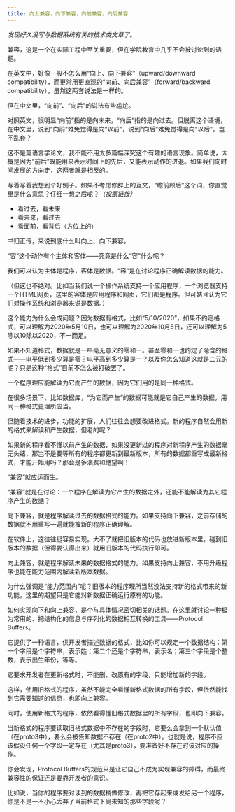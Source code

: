 ```yaml
---
title: 向上兼容，向下兼容，向前兼容，向后兼容
---
```


*发现好久没写与数据系统有关的技术类文章了。*

兼容，这是一个在实际工程中至关重要，但在学院教育中几乎不会被讨论到的话题。

在英文中，好像一般不怎么用“向上、向下兼容”（upward/downward compatibility），而更常用更直观的“向前、向后兼容”（forward/backward compatibility），虽然这两套说法是一样的。

但在中文里，“向前”、“向后”的说法有些尴尬。

对照英文，很明显“向前”指的是向未来，“向后”指的是向过去。但脱离这个语境，在中文里，说到“向前”难免觉得是向“以前”，说到“向后”难免觉得是向“以后”。岂不乱套？

这不是篇语言学论文，我不能不用太多篇幅深究这个有趣的语言现象。简单说，大概是因为“前后”既能用来表示时间上的先后，又能表示动作的进退。如果我们向时间发展的方向走，这两者就是相反的。

写着写着我想到个好例子。如果不考虑修辞上的互文，“瞻前顾后”这个词，你直觉里是什么意思？仔细一想之后呢？*（[投票链接](https://mp.weixin.qq.com/s/-b8_0xeYck-80A-V4p2w6w)）*

- 看过去，看未来
- 看未来，看过去
- 看面前，看背后（方位上的）

书归正传，来说到底什么叫向上、向下兼容。

“容”这个动作有个主体和客体——究竟是什么“容”什么呢？

我们可以认为主体是程序，客体是数据。“容”是在讨论程序正确解读数据的能力。

（但这也不绝对。比如当我们说一个操作系统支持一个应用程序，一个浏览器支持一个HTML网页，这里的客体是应用程序和网页，它们都是程序。但可姑且认为它们对操作系统和浏览器来说是数据。）

这个能力为什么会成问题？因为数据有格式，比如“5/10/2020”，如果不约定格式，可以理解为2020年5月10日，也可以理解为2020年10月5日，还可以理解为5除以10除以2020，不一而足。

如果不知道格式，数据就是一串毫无意义的零和一。甚至零和一也约定了隐含的格式——电平低到多少算是零？电平高到多少算是一？以及你怎么知道这就是二元的呢？只是这种“格式”目前不怎么被打破罢了。



一个程序理应能解读为它而产生的数据，因为它们用的是同一种格式。

在很多场景下，比如数据库，“为它而产生”的数据可能就是它自己产生的数据，用同一种格式更理所应当。

但随着技术的进步，功能的扩展，人们往往会想要改进格式。新的程序自然会用新的格式来解读和产生数据，但老的呢？

如果新的程序看不懂以前产生的数据，如果没更新过的程序对新程序产生的数据毫无头绪，那岂不是要等所有的程序都更新到最新版本，所有的数据都重写成最新格式，才能开始用吗？那会是多浪费和绝望啊！

“兼容”就应运而生。

“兼容”就是在讨论：一个程序在解读为它产生的数据之外，还能不能解读为其它程序产生的数据？

向下兼容，就是程序解读过去的数据格式的能力。如果支持向下兼容，之前存储的数据就不用重写一遍就能被新的程序正确理解。

在软件上，这往往挺容易实现。大不了就把旧版本的代码也放进新版本里，碰到旧版本的数据（但得要认得出来）就用旧版本的代码执行即可。

向上兼容，就是程序解读未来的数据格式的能力。如果支持向上兼容，不用升级程序也能在能力范围内解读新版本数据。

为什么强调是“能力范围内”呢？旧版本的程序理所当然没法支持新的格式带来的新功能，这里的期望只是它能对新数据正确运行原有的功能。

如何实现向下和向上兼容，是个与具体情况密切相关的话题。在这里就讨论一种极为常用的、把结构化的信息与序列化的数据相互转换的工具——Protocol Buffers。

它提供了一种语言，供开发者描述数据的格式，比如你可以规定一个数据结构：第一个字段是个字符串，表示姓；第二个还是个字符串，表示名；第三个字段是个整数，表示出生年份，等等。

它要求开发者在更新格式时，不能删、改原有的字段，只能增加新的字段。

这样，使用旧格式的程序，虽然不能完全看懂新格式数据的所有字段，但依然能找到它需要知道的信息，也即向上兼容。

同时，使用新格式的程序，依然看得懂旧格式数据里的所有字段，也即向下兼容。

当新格式的程序要读取旧格式数据中不存在的字段时，它要么会拿到一个默认值（在proto3中），要么会被告知数据不存在（在proto2中）。也就是说，程序不应该假设任何一个字段一定存在（尤其是proto3），要准备好不存在时该对应的操作。

你会发现，Protocol Buffers的规范只是让它自己不成为实现兼容的障碍，而最终兼容性的保证还是要靠开发者的意识。

比如说，当你的程序要对读到的数据稍做修改，再把它存起来或发给另一个程序， 你是不是一不小心丢弃了当前格式下尚未知的那些字段呢？
